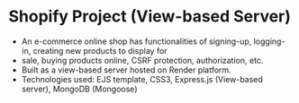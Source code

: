 # Shopify Project (View-based Server)

- An e-commerce online shop has functionalities of signing-up, logging-in, creating new products to display for
- sale, buying products online, CSRF protection, authorization, etc.
- Built as a view-based server hosted on Render platform.
- Technologies used: EJS template, CSS3, Express.js (View-based server), MongoDB (Mongoose)
